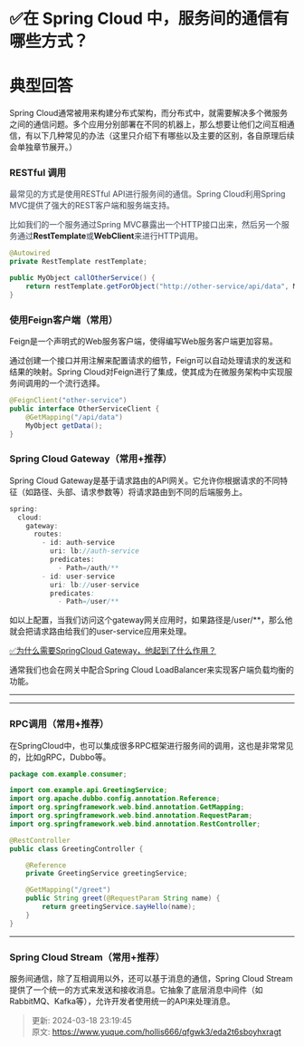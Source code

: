 # ✅在 Spring Cloud 中，服务间的通信有哪些方式？

# 典型回答


Spring Cloud通常被用来构建分布式架构，而分布式中，就需要解决多个微服务之间的通信问题。多个应用分别部署在不同的机器上，那么想要让他们之间互相通信，有以下几种常见的办法（这里只介绍下有哪些以及主要的区别，各自原理后续会单独章节展开。）



### RESTful 调用
<font style="color:rgb(55, 65, 81);"></font>

<font style="color:rgb(55, 65, 81);">最常见的方式是使用RESTful API进行服务间的通信。Spring Cloud利用Spring MVC提供了强大的REST客户端和服务端支持。</font>

<font style="color:rgb(55, 65, 81);"></font>

<font style="color:rgb(55, 65, 81);">比如我们的一个服务通过Spring MVC暴露出一个HTTP接口出来，然后另一个服务通过</font>**RestTemplate**<font style="color:rgb(55, 65, 81);">或</font>**WebClient**<font style="color:rgb(55, 65, 81);">来进行HTTP调用。</font>

<font style="color:rgb(55, 65, 81);"></font>

```java
@Autowired
private RestTemplate restTemplate;

public MyObject callOtherService() {
    return restTemplate.getForObject("http://other-service/api/data", MyObject.class);
}
```



### 使用Feign客户端（常用）
<font style="color:rgb(55, 65, 81);"></font>

Feign是一个声明式的Web服务客户端，使得编写Web服务客户端更加容易。



通过创建一个接口并用注解来配置请求的细节，Feign可以自动处理请求的发送和结果的映射。Spring Cloud对Feign进行了集成，使其成为在微服务架构中实现服务间调用的一个流行选择。



```java
@FeignClient("other-service")
public interface OtherServiceClient {
    @GetMapping("/api/data")
    MyObject getData();
}
```



### Spring Cloud Gateway（常用+推荐）


Spring Cloud Gateway是基于请求路由的API网关。它允许你根据请求的不同特征（如路径、头部、请求参数等）将请求路由到不同的后端服务上。

<font style="color:rgb(55, 65, 81);"></font>

```java
spring:
  cloud:
    gateway:
      routes:
        - id: auth-service
          uri: lb://auth-service
          predicates:
            - Path=/auth/**
        - id: user-service
          uri: lb://user-service
          predicates:
            - Path=/user/**

```



如以上配置，当我们访问这个gateway网关应用时，如果路径是/user/**，那么他就会把请求路由给我们的user-service应用来处理。



[✅为什么需要SpringCloud Gateway，他起到了什么作用？](https://www.yuque.com/hollis666/qfgwk3/ow7cnpaa2du8zvv5)



通常我们也会在网关中配合Spring Cloud LoadBalancer来实现客户端负载均衡的功能。

****

****

### RPC调用（常用+推荐）


在SpringCloud中，也可以集成很多RPC框架进行服务间的调用，这也是非常常见的，比如gRPC，Dubbo等。



```java
package com.example.consumer;

import com.example.api.GreetingService;
import org.apache.dubbo.config.annotation.Reference;
import org.springframework.web.bind.annotation.GetMapping;
import org.springframework.web.bind.annotation.RequestParam;
import org.springframework.web.bind.annotation.RestController;

@RestController
public class GreetingController {

    @Reference
    private GreetingService greetingService;

    @GetMapping("/greet")
    public String greet(@RequestParam String name) {
        return greetingService.sayHello(name);
    }
}
```

****

### Spring Cloud Stream（常用+推荐）
<font style="color:rgb(55, 65, 81);"></font>

服务间通信，除了互相调用以外，还可以基于消息的通信，Spring Cloud Stream提供了一个统一的方式来发送和接收消息。它抽象了底层消息中间件（如RabbitMQ、Kafka等），允许开发者使用统一的API来处理消息。









> 更新: 2024-03-18 23:19:45  
> 原文: <https://www.yuque.com/hollis666/qfgwk3/eda2t6sboyhxragt>